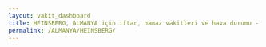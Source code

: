 ```yaml
---
layout: vakit_dashboard
title: HEINSBERG, ALMANYA için iftar, namaz vakitleri ve hava durumu - ilçe/eyalet seç
permalink: /ALMANYA/HEINSBERG/
---
```


<script type="text/javascript">
  var GLOBAL_COUNTRY = 'ALMANYA';
  var GLOBAL_CITY = 'HEINSBERG';
  var GLOBAL_STATE = '';
  var lat = 72;
  var lon = 21;
</script>
